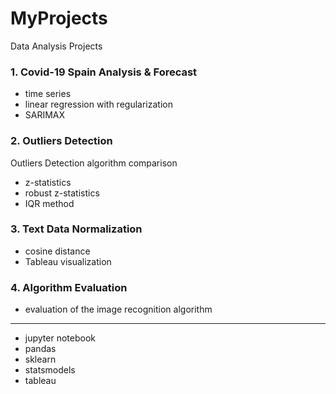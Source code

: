 # MyProjects
Data Analysis Projects

### 1. Covid-19 Spain Analysis & Forecast

- time series
- linear regression with regularization
- SARIMAX 


### 2. Outliers Detection

Outliers Detection algorithm comparison

- z-statistics
- robust z-statistics
- IQR method


### 3. Text Data Normalization

- cosine distance
- Tableau visualization


### 4. Algorithm Evaluation

- evaluation of the image recognition algorithm

_____________________________________________________________________________________

- jupyter notebook
- pandas
- sklearn
- statsmodels
- tableau

